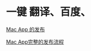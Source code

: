 #  一键 翻译、百度、

[Mac App 的发布](https://www.jianshu.com/p/6d6537197481)

[Mac App完整的发布流程](http://tmyam.github.io/blog/2013/11/17/mac-app-release/)
